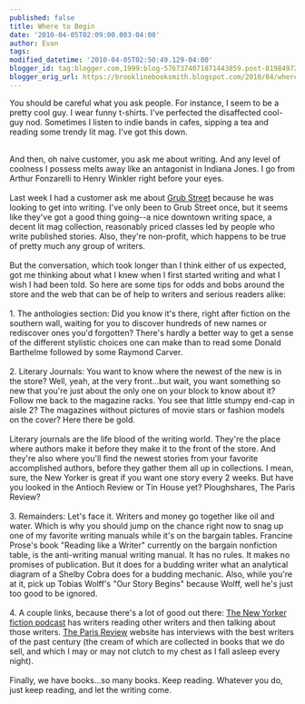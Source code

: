 ```yaml
---
published: false
title: Where to Begin
date: '2010-04-05T02:09:00.003-04:00'
author: Evan
tags: 
modified_datetime: '2010-04-05T02:50:49.129-04:00'
blogger_id: tag:blogger.com,1999:blog-5767374071871443859.post-8198497203691396218
blogger_orig_url: https://brooklinebooksmith.blogspot.com/2010/04/where-to-begin.html
---
```


You should be careful what you ask people. For instance, I seem to be a pretty cool guy. I wear funny t-shirts. I've perfected the disaffected cool-guy nod. Sometimes I listen to indie bands in cafes, sipping a tea and reading some trendy lit mag. I've got this down.<div><br /></div><div>And then, oh naive customer, you ask me about writing. And any level of coolness I possess melts away like an antagonist in Indiana Jones. I go from Arthur Fonzarelli to Henry Winkler right before your eyes.<br /><br /></div><div>Last week I had a customer ask me about <a href="https://www.grubstreet.org/">Grub Street</a> because he was looking to get into writing. I've only been to Grub Street once, but it seems like they've got a good thing going--a nice downtown writing space, a decent lit mag collection, reasonably priced classes led by people who write published stories. Also, they're non-profit, which happens to be true of pretty much any group of writers. </div><div><br /></div><div>But the conversation, which took longer than I think either of us expected, got me thinking about what I knew when I first started writing and what I wish I had been told. So here are some tips for odds and bobs around the store and the web that can be of help to writers and serious readers alike:<br /><br />1. The anthologies section: Did you know it's there, right after fiction on the southern wall, waiting for you to discover hundreds of new names or rediscover ones you'd forgotten? There's hardly a better way to get a sense of the different stylistic choices one can make than to read some Donald Barthelme followed by some Raymond Carver.</div><div><br /></div><div>2. Literary Journals: You want to know where the newest of the new is in the store? Well, yeah, at the very front...but wait, you want something so new that you're just about the only one on your block to know about it? Follow me back to the magazine racks. You see that little stumpy end-cap in aisle 2? The magazines without pictures of movie stars or fashion models on the cover? Here there be gold. </div><div><br /></div><div>Literary journals are the life blood of the writing world. They're the place where authors make it before they make it to the front of the store. And they're also where you'll find the newest stories from your favorite accomplished authors, before they gather them all up in collections. I mean, sure, the New Yorker is great if you want one story every 2 weeks. But have you looked in the Antioch Review or Tin House yet? Ploughshares, The Paris Review?<br /><br /></div><div>3. Remainders: Let's face it. Writers and money go together like oil and water. Which is why you should jump on the chance right now to snag up one of my favorite writing manuals while it's on the bargain tables. Francine Prose's book "Reading like a Writer" currently on the bargain nonfiction table, is the anti-writing manual writing manual. It has no rules. It makes no promises of publication. But it does for a budding writer what an analytical diagram of a Shelby Cobra does for a budding mechanic. Also, while you're at it, pick up Tobias Wolff's "Our Story Begins" because Wolff, well he's just too good to be ignored.</div><div><br /></div><div>4. A couple links, because there's a lot of good out there: <a href="https://www.newyorker.com/online/podcasts/fiction">The New Yorker fiction podcast</a> has writers reading other writers and then talking about those writers. <a href="https://www.parisreview.com/">The Paris Review</a> website has interviews with the best writers of the past century (the cream of which are collected in books that we do sell, and which I may or may not clutch to my chest as I fall asleep every night).</div><div><br /></div><div>Finally, we have books...so many books. Keep reading. Whatever you do, just keep reading, and let the writing come.</div>